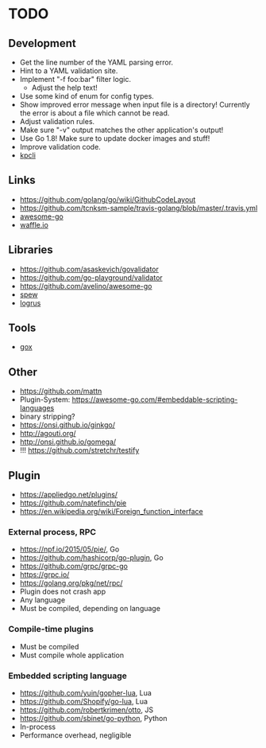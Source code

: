 # TODO

## Development
* Get the line number of the YAML parsing error.
* Hint to a YAML validation site.
* Implement "-f foo:bar" filter logic.
  * Adjust the help text!
* Use some kind of enum for config types.
* Show improved error message when input file is a directory! Currently the error is about a file which cannot be read.
* Adjust validation rules.
* Make sure "-v" output matches the other application's output!
* Use Go 1.8! Make sure to update docker images and stuff!
* Improve validation code.
* [kpcli](http://kpcli.sourceforge.net/)

## Links
* https://github.com/golang/go/wiki/GithubCodeLayout
* https://github.com/tcnksm-sample/travis-golang/blob/master/.travis.yml
* [awesome-go](https://github.com/avelino/awesome-go)
* [waffle.io](https://waffle.io/)

## Libraries
* https://github.com/asaskevich/govalidator
* https://github.com/go-playground/validator
* https://github.com/avelino/awesome-go
* [spew](https://github.com/davecgh/go-spew)
* [logrus](github.com/Sirupsen/logrus)

## Tools
* [gox](https://github.com/mitchellh/gox)

## Other
* https://github.com/mattn
* Plugin-System: https://awesome-go.com/#embeddable-scripting-languages
* binary stripping?
* https://onsi.github.io/ginkgo/
* http://agouti.org/
* http://onsi.github.io/gomega/
* !!! https://github.com/stretchr/testify

## Plugin
* https://appliedgo.net/plugins/
* https://github.com/natefinch/pie
* https://en.wikipedia.org/wiki/Foreign_function_interface

### External process, RPC
* https://npf.io/2015/05/pie/, Go
* https://github.com/hashicorp/go-plugin, Go
* https://github.com/grpc/grpc-go
* https://grpc.io/
* https://golang.org/pkg/net/rpc/
* Plugin does not crash app
* Any language
* Must be compiled, depending on language

### Compile-time plugins
* Must be compiled
* Must compile whole application

### Embedded scripting language
* https://github.com/yuin/gopher-lua, Lua
* https://github.com/Shopify/go-lua, Lua
* https://github.com/robertkrimen/otto, JS
* https://github.com/sbinet/go-python, Python
* In-process
* Performance overhead, negligible
